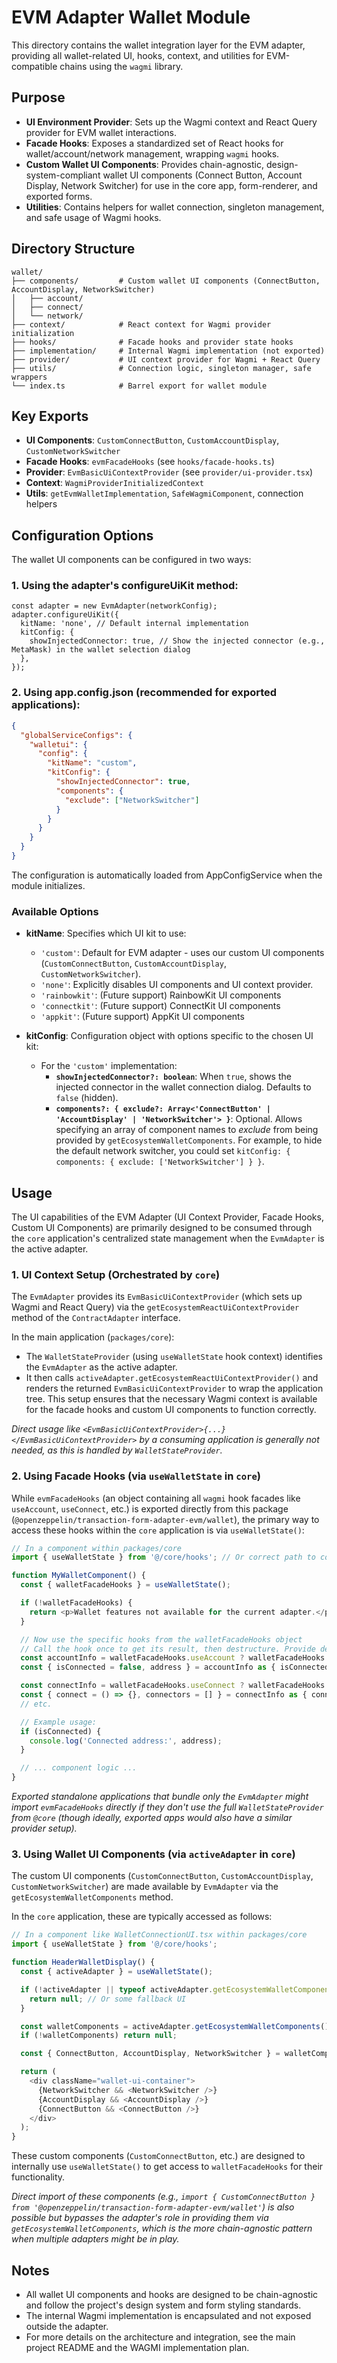 # EVM Adapter Wallet Module

This directory contains the wallet integration layer for the EVM adapter, providing all wallet-related UI, hooks, context, and utilities for EVM-compatible chains using the `wagmi` library.

## Purpose

- **UI Environment Provider**: Sets up the Wagmi context and React Query provider for EVM wallet interactions.
- **Facade Hooks**: Exposes a standardized set of React hooks for wallet/account/network management, wrapping `wagmi` hooks.
- **Custom Wallet UI Components**: Provides chain-agnostic, design-system-compliant wallet UI components (Connect Button, Account Display, Network Switcher) for use in the core app, form-renderer, and exported forms.
- **Utilities**: Contains helpers for wallet connection, singleton management, and safe usage of Wagmi hooks.

## Directory Structure

```
wallet/
├── components/         # Custom wallet UI components (ConnectButton, AccountDisplay, NetworkSwitcher)
│   ├── account/
│   ├── connect/
│   └── network/
├── context/            # React context for Wagmi provider initialization
├── hooks/              # Facade hooks and provider state hooks
├── implementation/     # Internal Wagmi implementation (not exported)
├── provider/           # UI context provider for Wagmi + React Query
├── utils/              # Connection logic, singleton manager, safe wrappers
└── index.ts            # Barrel export for wallet module
```

## Key Exports

- **UI Components**: `CustomConnectButton`, `CustomAccountDisplay`, `CustomNetworkSwitcher`
- **Facade Hooks**: `evmFacadeHooks` (see `hooks/facade-hooks.ts`)
- **Provider**: `EvmBasicUiContextProvider` (see `provider/ui-provider.tsx`)
- **Context**: `WagmiProviderInitializedContext`
- **Utils**: `getEvmWalletImplementation`, `SafeWagmiComponent`, connection helpers

## Configuration Options

The wallet UI components can be configured in two ways:

### 1. Using the adapter's configureUiKit method:

```tsx
const adapter = new EvmAdapter(networkConfig);
adapter.configureUiKit({
  kitName: 'none', // Default internal implementation
  kitConfig: {
    showInjectedConnector: true, // Show the injected connector (e.g., MetaMask) in the wallet selection dialog
  },
});
```

### 2. Using app.config.json (recommended for exported applications):

```json
{
  "globalServiceConfigs": {
    "walletui": {
      "config": {
        "kitName": "custom",
        "kitConfig": {
          "showInjectedConnector": true,
          "components": {
            "exclude": ["NetworkSwitcher"]
          }
        }
      }
    }
  }
}
```

The configuration is automatically loaded from AppConfigService when the module initializes.

### Available Options

- **kitName**: Specifies which UI kit to use:

  - `'custom'`: Default for EVM adapter - uses our custom UI components (`CustomConnectButton`, `CustomAccountDisplay`, `CustomNetworkSwitcher`).
  - `'none'`: Explicitly disables UI components and UI context provider.
  - `'rainbowkit'`: (Future support) RainbowKit UI components
  - `'connectkit'`: (Future support) ConnectKit UI components
  - `'appkit'`: (Future support) AppKit UI components

- **kitConfig**: Configuration object with options specific to the chosen UI kit:
  - For the `'custom'` implementation:
    - **`showInjectedConnector?: boolean`**: When `true`, shows the injected connector in the wallet connection dialog. Defaults to `false` (hidden).
    - **`components?: { exclude?: Array<'ConnectButton' | 'AccountDisplay' | 'NetworkSwitcher'> }`**: Optional. Allows specifying an array of component names to _exclude_ from being provided by `getEcosystemWalletComponents`. For example, to hide the default network switcher, you could set `kitConfig: { components: { exclude: ['NetworkSwitcher'] } }`.

## Usage

The UI capabilities of the EVM Adapter (UI Context Provider, Facade Hooks, Custom UI Components) are primarily designed to be consumed through the `core` application's centralized state management when the `EvmAdapter` is the active adapter.

### 1. UI Context Setup (Orchestrated by `core`)

The `EvmAdapter` provides its `EvmBasicUiContextProvider` (which sets up Wagmi and React Query) via the `getEcosystemReactUiContextProvider` method of the `ContractAdapter` interface.

In the main application (`packages/core`):

- The `WalletStateProvider` (using `useWalletState` hook context) identifies the `EvmAdapter` as the active adapter.
- It then calls `activeAdapter.getEcosystemReactUiContextProvider()` and renders the returned `EvmBasicUiContextProvider` to wrap the application tree.
  This setup ensures that the necessary Wagmi context is available for the facade hooks and custom UI components to function correctly.

_Direct usage like `<EvmBasicUiContextProvider>{...}</EvmBasicUiContextProvider>` by a consuming application is generally not needed, as this is handled by `WalletStateProvider`._

### 2. Using Facade Hooks (via `useWalletState` in `core`)

While `evmFacadeHooks` (an object containing all `wagmi` hook facades like `useAccount`, `useConnect`, etc.) is exported directly from this package (`@openzeppelin/transaction-form-adapter-evm/wallet`), the primary way to access these hooks within the `core` application is via `useWalletState()`:

```typescript
// In a component within packages/core
import { useWalletState } from '@/core/hooks'; // Or correct path to core hooks

function MyWalletComponent() {
  const { walletFacadeHooks } = useWalletState();

  if (!walletFacadeHooks) {
    return <p>Wallet features not available for the current adapter.</p>;
  }

  // Now use the specific hooks from the walletFacadeHooks object
  // Call the hook once to get its result, then destructure. Provide defaults if hook or properties are missing.
  const accountInfo = walletFacadeHooks.useAccount ? walletFacadeHooks.useAccount() : {};
  const { isConnected = false, address } = accountInfo as { isConnected?: boolean; address?: string };

  const connectInfo = walletFacadeHooks.useConnect ? walletFacadeHooks.useConnect() : {};
  const { connect = () => {}, connectors = [] } = connectInfo as { connect?: () => void; connectors?: any[] };
  // etc.

  // Example usage:
  if (isConnected) {
    console.log('Connected address:', address);
  }

  // ... component logic ...
}
```

_Exported standalone applications that bundle only the `EvmAdapter` might import `evmFacadeHooks` directly if they don't use the full `WalletStateProvider` from `@core` (though ideally, exported apps would also have a similar provider setup)._

### 3. Using Wallet UI Components (via `activeAdapter` in `core`)

The custom UI components (`CustomConnectButton`, `CustomAccountDisplay`, `CustomNetworkSwitcher`) are made available by `EvmAdapter` via the `getEcosystemWalletComponents` method.

In the `core` application, these are typically accessed as follows:

```typescript
// In a component like WalletConnectionUI.tsx within packages/core
import { useWalletState } from '@/core/hooks';

function HeaderWalletDisplay() {
  const { activeAdapter } = useWalletState();

  if (!activeAdapter || typeof activeAdapter.getEcosystemWalletComponents !== 'function') {
    return null; // Or some fallback UI
  }

  const walletComponents = activeAdapter.getEcosystemWalletComponents();
  if (!walletComponents) return null;

  const { ConnectButton, AccountDisplay, NetworkSwitcher } = walletComponents;

  return (
    <div className="wallet-ui-container">
      {NetworkSwitcher && <NetworkSwitcher />}
      {AccountDisplay && <AccountDisplay />}
      {ConnectButton && <ConnectButton />}
    </div>
  );
}
```

These custom components (`CustomConnectButton`, etc.) are designed to internally use `useWalletState()` to get access to `walletFacadeHooks` for their functionality.

_Direct import of these components (e.g., `import { CustomConnectButton } from '@openzeppelin/transaction-form-adapter-evm/wallet'`) is also possible but bypasses the adapter's role in providing them via `getEcosystemWalletComponents`, which is the more chain-agnostic pattern when multiple adapters might be in play._

## Notes

- All wallet UI components and hooks are designed to be chain-agnostic and follow the project's design system and form styling standards.
- The internal Wagmi implementation is encapsulated and not exposed outside the adapter.
- For more details on the architecture and integration, see the main project README and the WAGMI implementation plan.

